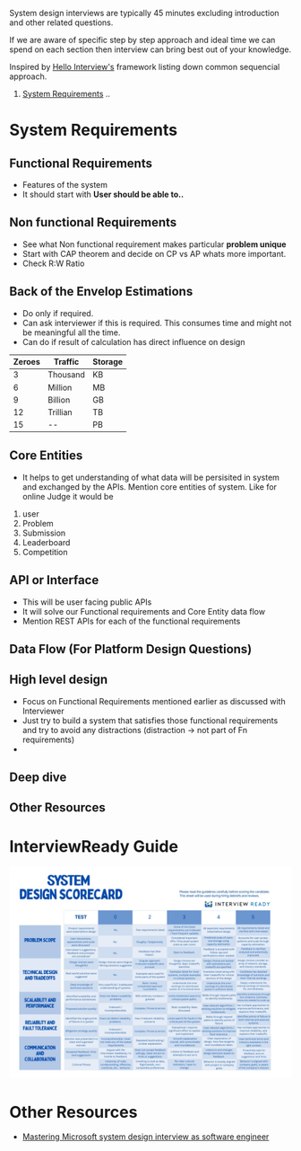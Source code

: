 System design interviews are typically 45 minutes excluding introduction and other related questions.

If we are aware of specific step by step approach and ideal time we can spend on each section then interview can bring best out of your knowledge.

Inspired by [Hello Interview's](https://www.hellointerview.com/) framework listing down common sequencial approach.

1. [System Requirements](#system-requirements)
..

# System Requirements

## Functional Requirements
- Features of the system
- It should start with **User should be able to..**

## Non functional Requirements

- See what Non functional requirement makes particular **problem unique**
- Start with CAP theorem and decide on CP vs AP whats more important.
- Check R:W Ratio

## Back of the Envelop Estimations
- Do only if required.
- Can ask interviewer if this is required. This consumes time and might not be meaningful all the time.
- Can do if result of calculation has direct influence on design  

|Zeroes|Traffic|Storage|
|--|--|--|
|3|Thousand|KB|
|6|Million|MB|
|9|Billion|GB|
|12|Trillian|TB|
|15|--|PB|

## Core Entities

- It helps to get understanding of what data will be persisited in system and exchanged by the APIs.
Mention core entities of system. Like for online Judge it would be
1. user
2. Problem
3. Submission
4. Leaderboard
5. Competition

## API or Interface

- This will be user facing public APIs
- It will solve our Functional requirements and Core Entity data flow
- Mention REST APIs for each of the functional requirements

## Data Flow (For Platform Design Questions)

## High level design

- Focus on Functional Requirements mentioned earlier as discussed with Interviewer
- Just try to build a system that satisfies those functional requirements and try to avoid any distractions (distraction -> not part of Fn requirements)
- 

## Deep dive

## Other Resources

# InterviewReady Guide

![alt text](./assets/interviewready-matrix.png)

# Other Resources
- [Mastering Microsoft system design interview as software engineer
](https://grokkingtechinterview.com/mastering-microsoft-system-design-interview-as-software-engineer-3089096f317e)